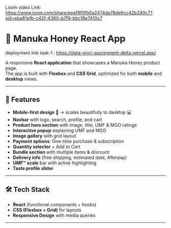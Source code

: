 Loom video Link:  https://www.loom.com/share/eeaf9f0fb0a2474da78de6cc42b240c7?sid=eba81efb-c42f-4360-b7f9-bbc18e7410c7

# 🍯 Manuka Honey React App

deployment link task-1 : https://data-vinci-assignment-delta.vercel.app/

A responsive **React application** that showcases a Manuka Honey product page.  
The app is built with **Flexbox** and **CSS Grid**, optimized for both **mobile** and **desktop** views.  

---

## 🚀 Features

- **Mobile-first design** 📱 → scales beautifully to desktop 💻  
- **Navbar** with logo, search, profile, and cart  
- **Product hero section** with image, title, UMF & MGO ratings  
- **Interactive popup** explaining UMF and MGO  
- **Image gallery** with grid layout  
- **Payment options**: One-time purchase & subscription  
- **Quantity selector** + Add to Cart  
- **Bundle section** with multiple items & discount  
- **Delivery info** (free shipping, estimated date, Afterpay)  
- **UMF™ scale** bar with active highlighting  
- **Taste profile slider**  

---

## 🛠️ Tech Stack

- **React** (functional components + hooks)  
- **CSS (Flexbox + Grid)** for layouts  
- **Responsive Design** with media queries  

---
